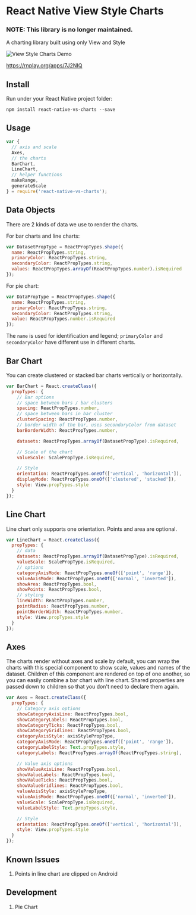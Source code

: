 
React Native View Style Charts
===================
### NOTE: This library is no longer maintained.
A charting library built using only View and Style

![View Style Charts Demo](img/screenshot.png)

https://rnplay.org/apps/7J2NIQ

Install
-------

Run under your React Native project folder:

```npm install react-native-vs-charts --save```

Usage
-----

```javascript
var {
  // axis and scale
  Axes,
  // the charts
  BarChart,
  LineChart,
  // helper functions
  makeRange,
  generateScale
} = require('react-native-vs-charts');
```

Data Objects
------------
There are 2 kinds of data we use to render the charts.

For bar charts and line charts:
```javascript
var DatasetPropType = ReactPropTypes.shape({
  name: ReactPropTypes.string,
  primaryColor: ReactPropTypes.string,
  secondaryColor: ReactPropTypes.string,
  values: ReactPropTypes.arrayOf(ReactPropTypes.number).isRequired
});
```

For pie chart:
```javascript
var DataPropType = ReactPropTypes.shape({
  name: ReactPropTypes.string,
  primaryColor: ReactPropTypes.string,
  secondaryColor: ReactPropTypes.string,
  value: ReactPropTypes.number.isRequired
});
```

The `name` is used for identification and legend; `primaryColor` and `secondaryColor` have different use in different charts.

Bar Chart
---------
You can create clustered or stacked bar charts vertically or horizontally.

```javascript
var BarChart = React.createClass({
  propTypes: {
    // Bar options
    // space between bars / bar clusters
    spacing: ReactPropTypes.number,
    // space between bars in bar cluster
    clusterSpacing: ReactPropTypes.number,
    // border width of the bar, uses secondaryColor from dataset
    barBorderWidth: ReactPropTypes.number,

    datasets: ReactPropTypes.arrayOf(DatasetPropType).isRequired,

    // Scale of the chart
    valueScale: ScalePropType.isRequired,

    // Style
    orientation: ReactPropTypes.oneOf(['vertical', 'horizontal']),
    displayMode: ReactPropTypes.oneOf(['clustered', 'stacked']),
    style: View.propTypes.style
  }
});
```

Line Chart
----------
Line chart only supports one orientation. Points and area are optional.

```javascript
var LineChart = React.createClass({
  propTypes: {
    // data
    datasets: ReactPropTypes.arrayOf(DatasetPropType).isRequired,
    valueScale: ScalePropType.isRequired,
    // options
    categoryAxisMode: ReactPropTypes.oneOf(['point', 'range']),
    valueAxisMode: ReactPropTypes.oneOf(['normal', 'inverted']),
    showArea: ReactPropTypes.bool,
    showPoints: ReactPropTypes.bool,
    // styling
    lineWidth: ReactPropTypes.number,
    pointRadius: ReactPropTypes.number,
    pointBorderWidth: ReactPropTypes.number,
    style: View.propTypes.style
  }
});
```

Axes
----
The charts render without axes and scale by default, you can wrap the charts with this special component to show scale, values and names of the dataset. Children of this component are rendered on top of one another, so you can easily combine a bar chart with line chart. Shared properties are passed down to children so that you don't need to declare them again.

```javascript
var Axes = React.createClass({
  propTypes: {
    // Category axis options
    showCategoryAxisLine: ReactPropTypes.bool,
    showCategoryLabels: ReactPropTypes.bool,
    showCategoryTicks: ReactPropTypes.bool,
    showCategoryGridlines: ReactPropTypes.bool,
    categoryAxisStyle: axisStylePropType,
    categoryAxisMode: ReactPropTypes.oneOf(['point', 'range']),
    categoryLabelStyle: Text.propTypes.style,
    categoryLabels: ReactPropTypes.arrayOf(ReactPropTypes.string),

    // Value axis options
    showValueAxisLine: ReactPropTypes.bool,
    showValueLabels: ReactPropTypes.bool,
    showValueTicks: ReactPropTypes.bool,
    showValueGridlines: ReactPropTypes.bool,
    valueAxisStyle: axisStylePropType,
    valueAxisMode: ReactPropTypes.oneOf(['normal', 'inverted']),
    valueScale: ScalePropType.isRequired,
    valueLabelStyle: Text.propTypes.style,

    // Style
    orientation: ReactPropTypes.oneOf(['vertical', 'horizontal']),
    style: View.propTypes.style
  }
});
```

Known Issues
------------
1. Points in line chart are clipped on Android

Development
-----------
1. Pie Chart
